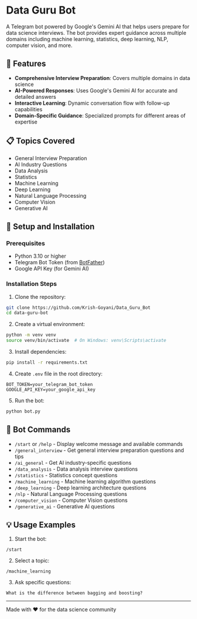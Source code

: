 # Data Guru Bot

A Telegram bot powered by Google's Gemini AI that helps users prepare for data science interviews. The bot provides expert guidance across multiple domains including machine learning, statistics, deep learning, NLP, computer vision, and more.

## 🌟 Features

- **Comprehensive Interview Preparation**: Covers multiple domains in data science
- **AI-Powered Responses**: Uses Google's Gemini AI for accurate and detailed answers
- **Interactive Learning**: Dynamic conversation flow with follow-up capabilities
- **Domain-Specific Guidance**: Specialized prompts for different areas of expertise

## 📋 Topics Covered

- General Interview Preparation
- AI Industry Questions
- Data Analysis
- Statistics
- Machine Learning
- Deep Learning
- Natural Language Processing
- Computer Vision
- Generative AI

## 🚀 Setup and Installation

### Prerequisites

- Python 3.10 or higher
- Telegram Bot Token (from [BotFather](https://telegram.me/BotFather))
- Google API Key (for Gemini AI)

### Installation Steps

1. Clone the repository:
```bash
git clone https://github.com/Krish-Goyani/Data_Guru_Bot
cd data-guru-bot
```

2. Create a virtual environment:
```bash
python -m venv venv
source venv/bin/activate  # On Windows: venv\Scripts\activate
```

3. Install dependencies:
```bash
pip install -r requirements.txt
```

4. Create `.env` file in the root directory:
```env
BOT_TOKEN=your_telegram_bot_token
GOOGLE_API_KEY=your_google_api_key
```

5. Run the bot:
```bash
python bot.py
```

## 🤖 Bot Commands

- `/start` or `/help` - Display welcome message and available commands
- `/general_interview` - Get general interview preparation questions and tips
- `/ai_general` - Get AI industry-specific questions
- `/data_analysis` - Data analysis interview questions
- `/statistics` - Statistics concept questions
- `/machine_learning` - Machine learning algorithm questions
- `/deep_learning` - Deep learning architecture questions
- `/nlp` - Natural Language Processing questions
- `/computer_vision` - Computer Vision questions
- `/generative_ai` - Generative AI questions

## 💡 Usage Examples

1. Start the bot:
```
/start
```

2. Select a topic:
```
/machine_learning
```

3. Ask specific questions:
```
What is the difference between bagging and boosting?
```

---
Made with ❤️ for the data science community
